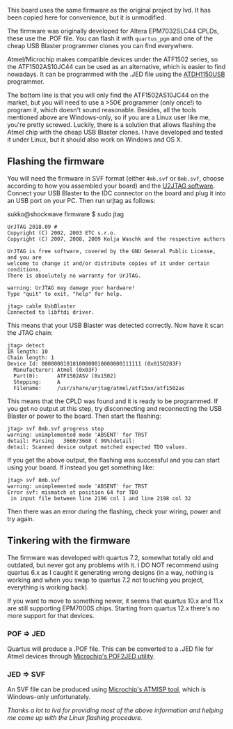 This board uses the same firmware as the original project by lvd. It has been copied here for convenience, but it is unmodified.

The firmware was originally developed for Altera EPM7032SLC44 CPLDs, these use the .POF file. You can flash it with `quartus_pgm` and one of the cheap USB Blaster programmer clones you can find everywhere.

Atmel/Microchip makes compatible devices under the ATF1502 series, so the ATF1502AS10JC44 can be used as an alternative, which is easier to find nowadays. It can be programmed with the .JED file using the [ATDH1150USB](https://www.microchip.com/DevelopmentTools/ProductDetails/ATDH1150USB) programmer.

The bottom line is that you will only find the ATF1502AS10JC44 on the market, but you will need to use a >50€ programmer (only once!) to program it, which doesn't sound reasonable. Besides, all the tools mentioned above are Windows-only, so if you are a Linux user like me, you're pretty screwed. Luckily, there is a solution that allows flashing the Atmel chip with the cheap USB Blaster clones. I have developed and tested it under Linux, but it should also work on Windows and OS X.

## Flashing the firmware
You will need the firmware in SVF format (either `4mb.svf` or `8mb.svf`, choose according to how you assembled your board) and the [U2JTAG software](http://urjtag.sourceforge.net). Connect your USB Blaster to the IDC connector on the board and plug it into an USB port on your PC. Then run urjtag as follows:

sukko@shockwave firmware $ sudo jtag
```
UrJTAG 2018.09 #
Copyright (C) 2002, 2003 ETC s.r.o.
Copyright (C) 2007, 2008, 2009 Kolja Waschk and the respective authors

UrJTAG is free software, covered by the GNU General Public License, and you are
welcome to change it and/or distribute copies of it under certain conditions.
There is absolutely no warranty for UrJTAG.

warning: UrJTAG may damage your hardware!
Type "quit" to exit, "help" for help.

jtag> cable UsbBlaster
Connected to libftdi driver.
```

This means that your USB Blaster was detected correctly. Now have it scan the JTAG chain:
```
jtag> detect
IR length: 10
Chain length: 1
Device Id: 00000001010100000010000000111111 (0x0150203F)
  Manufacturer: Atmel (0x03F)
  Part(0):      ATF1502ASV (0x1502)
  Stepping:     A
  Filename:     /usr/share/urjtag/atmel/atf15xx/atf1502as
```

This means that the CPLD was found and it is ready to be programmed. If you get no output at this step, try disconnecting and reconnecting the USB Blaster or power to the board. Then start the flashing:
```
jtag> svf 8mb.svf progress stop
warning: unimplemented mode 'ABSENT' for TRST
detail: Parsing   3660/3668 ( 99%)detail:
detail: Scanned device output matched expected TDO values.
```

If you get the above output, the flashing was successful and you can start using your board. If instead you get something like:
```
jtag> svf 8mb.svf
warning: unimplemented mode 'ABSENT' for TRST
Error svf: mismatch at position 64 for TDO
 in input file between line 2196 col 1 and line 2198 col 32
```

Then there was an error during the flashing, check your wiring, power and try again.


## Tinkering with the firmware
The firmware was developed with quartus 7.2, somewhat totally old and outdated, but never got any problems with it. I DO NOT recommend using quartus 6.x as I caught it generating wrong designs (in a way, nothing is working and when you swap to quartus 7.2 not touching you project, everything is working back).

If you want to move to something newer, it seems that quartus 10.x and 11.x are still supporting EPM7000S chips. Starting from quartus 12.x there's no more support for that devices.

### POF => JED
Quartus will produce a .POF file. This can be converted to a .JED file for Atmel devices through [Microchip's POF2JED utility](https://www.microchip.com/design-centers/programmable-logic/spld-cpld/tools/software/pof2jed).

### JED => SVF
An SVF file can be produced using [Microchip's ATMISP tool](https://www.microchip.com/design-centers/programmable-logic/spld-cpld/tools/software/atmisp), which is Windows-only unfortunately.


*Thanks a lot to lvd for providing most of the above information and helping me come up with the Linux flashing procedure.*
